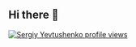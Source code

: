## Hi there 👋
[![Sergiy Yevtushenko profile views](https://u8views.com/api/v1/github/profiles/423390/views/day-week-month-total-count.svg)](https://u8views.com/github/siy)
<!--
**siy/siy** is a ✨ _special_ ✨ repository because its `README.md` (this file) appears on your GitHub profile.

Here are some ideas to get you started:

- 🔭 I’m currently working on ...
- 🌱 I’m currently learning ...
- 👯 I’m looking to collaborate on ...
- 🤔 I’m looking for help with ...
- 💬 Ask me about ...
- 📫 How to reach me: ...
- 😄 Pronouns: ...
- ⚡ Fun fact: ...
-->
